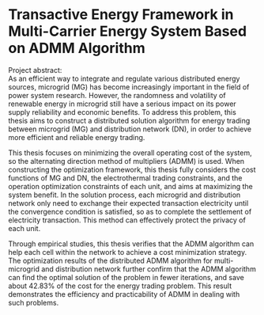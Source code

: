 # Transactive Energy Framework in Multi-Carrier Energy System Based on ADMM Algorithm

Project abstract:\
As an efficient way to integrate and regulate various distributed energy sources, microgrid (MG) has become increasingly important in the field of power system research. However, the randomness and volatility of renewable energy in microgrid still have a serious impact on its power supply reliability and economic benefits. To address this problem, this thesis aims to construct a distributed solution algorithm for energy trading between microgrid (MG) and distribution network (DN), in order to achieve more efficient and reliable energy trading.

This thesis focuses on minimizing the overall operating cost of the system, so the alternating direction method of multipliers (ADMM) is used. When constructing the optimization framework, this thesis fully considers the cost functions of MG and DN, the electrothermal trading constraints, and the operation optimization constraints of each unit, and aims at maximizing the system benefit. In the solution process, each microgrid and distribution network only need to exchange their expected transaction electricity until the convergence condition is satisfied, so as to complete the settlement of electricity transaction. This method can effectively protect the privacy of each unit.

Through empirical studies, this thesis verifies that the ADMM algorithm can help each cell within the network to achieve a cost minimization strategy. The optimization results of the distributed ADMM algorithm for multi-microgrid and distribution network further confirm that the ADMM algorithm can find the optimal solution of the problem in fewer iterations, and save about 42.83% of the cost for the energy trading problem. This result demonstrates the efficiency and practicability of ADMM in dealing with such problems.
